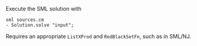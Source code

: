 Execute the SML solution with

```
sml sources.cm
- Solution.solve "input";
```

Requires an appropriate `ListXProd` and `RedBlackSetFn`, such as in SML/NJ.
